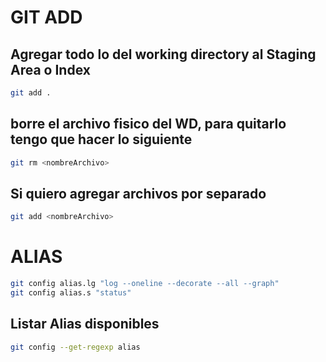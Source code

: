 # GIT ADD

## Agregar todo lo del working directory al Staging Area o Index

```bash
git add .
```

## borre el archivo fisico del WD, para quitarlo tengo que hacer lo siguiente

```bash
git rm <nombreArchivo>
```

## Si quiero agregar archivos por separado

```bash
git add <nombreArchivo>
```

# ALIAS
```bash
git config alias.lg "log --oneline --decorate --all --graph"
git config alias.s "status"
```
## Listar Alias disponibles
```bash
git config --get-regexp alias
```